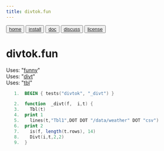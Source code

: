 ```yaml
---
title: divtok.fun
---
```


<button class="button button1"><a href="/fun/index">home</a></button>   <button class="button button2"><a href="/fun/INSTALL">install</a></button>   <button class="button button1"><a href="/fun/ABOUT">doc</a></button>   <button class="button button2"><a href="http://github.com/timm/fun/issues">discuss</a></button>    <button class="button button1"><a href="/fun/LICENSE">license</a></button> <br>



# divtok.fun


Uses:  "[funny](funny)"<br>
Uses:  "[divt](divt)"<br>
Uses:  "[tbl](tbl)"<br>

```awk
   1.  BEGIN { tests("divtok", "_divt") }
```

```awk
   2.  function  _divt(f,  i,t) {
   3.    Tbl(t)
   4.  print 1
   5.    lines(t,"Tbl1",DOT DOT "/data/weather" DOT "csv")
   6.  print 2
   7.    is(f, length(t.rows), 14)
   8.    Divt(i,t,2,2)
   9.  }
```
